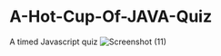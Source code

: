 # A-Hot-Cup-Of-JAVA-Quiz
A timed Javascript quiz
![Screenshot (11)](https://user-images.githubusercontent.com/81123612/118380731-afe43080-b5a9-11eb-9b95-2ae746a1cf7f.png)
